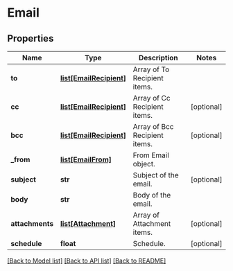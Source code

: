 # Email

## Properties
Name | Type | Description | Notes
------------ | ------------- | ------------- | -------------
**to** | [**list[EmailRecipient]**](EmailRecipient.md) | Array of To Recipient items. | 
**cc** | [**list[EmailRecipient]**](EmailRecipient.md) | Array of Cc Recipient items. | [optional] 
**bcc** | [**list[EmailRecipient]**](EmailRecipient.md) | Array of Bcc Recipient items. | [optional] 
**_from** | [**list[EmailFrom]**](EmailFrom.md) | From Email object. | 
**subject** | **str** | Subject of the email. | [optional] 
**body** | **str** | Body of the email. | 
**attachments** | [**list[Attachment]**](Attachment.md) | Array of Attachment items. | [optional] 
**schedule** | **float** | Schedule. | [optional] 

[[Back to Model list]](../README.md#documentation-for-models) [[Back to API list]](../README.md#documentation-for-api-endpoints) [[Back to README]](../README.md)


